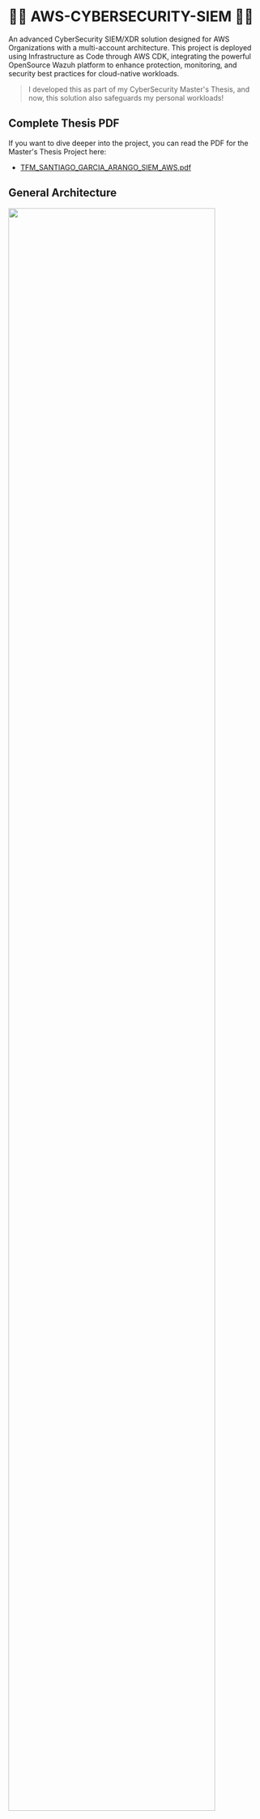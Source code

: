 # 🏴‍☠️ AWS-CYBERSECURITY-SIEM 🏴‍☠️

An advanced CyberSecurity SIEM/XDR solution designed for AWS Organizations with a multi-account architecture. This project is deployed using Infrastructure as Code through AWS CDK, integrating the powerful OpenSource Wazuh platform to enhance protection, monitoring, and security best practices for cloud-native workloads.

> I developed this as part of my CyberSecurity Master's Thesis, and now, this solution also safeguards my personal workloads!

## Complete Thesis PDF

If you want to dive deeper into the project, you can read the PDF for the Master's Thesis Project here:

- [TFM_SANTIAGO_GARCIA_ARANGO_SIEM_AWS.pdf](./TFM_SANTIAGO_GARCIA_ARANGO_SIEM_AWS.pdf)

## General Architecture

<img src="assets/imgs/AWS_General_Architecture.png" width=90%> <br>

## Abstract (Thesis project)

This master's project aims to implement a distributed SIEM system on Amazon Web Services (AWS) cloud architectures, using Wazuh as the primary tool for monitoring, protection, and security. Through the adoption of cloud security best practices, a multi-account organizational setup in AWS was designed to separate critical business areas, supported by a secure and adaptable network infrastructure. The project included deploying multiple workflows simulating business workloads and monitoring them through the SIEM, with customized configurations and advanced rules to detect and respond to cyberattacks. The solution was implemented following an "Infrastructure as Code" approach using AWS CDK, ensuring efficient and scalable management. Multiple scenarios were conducted to validate the system’s ability to identify vulnerabilities and generate proactive responses to threats, thus fulfilling the established objectives.

**Keywords**: AWS, SIEM, Wazuh, cloud security, AWS CDK, cybersecurity, Infrastructure as Code.

## Network Architecture

<img src="assets/imgs/AWS_VPC_Architecture.png" width=90%> <br>

## SIEM Architecture

<img src="assets/imgs/AWS_SIEM_Architecture.png" width=90%> <br>

## Demo Attack to show SIEM's Capabilities

The following images and steps will show a demo simulated attack (brute force) with Hydra, and how the SIEM is able to actively detect it and suggest remediation actions. <br>

First of all, the simulated attack scenario can be shown as follows:

<img src="assets/imgs/DEMO_00_Attack_Setup.png" width=90%> <br>

The required resources to be executed are the network configuration and the servers:

<img src="assets/imgs/DEMO_01_VPC_Resources.png" width=90%> <br>

<img src="assets/imgs/DEMO_02_EC2_Resources.png" width=90%> <br>

As soon as the SIEM is deployed via CDK, we should be able to see the SIEM's custom DNS in place, pointing to the Wazuh Dashboard service. See following images:

<img src="assets/imgs/DEMO_03_SIEM_Wazuh_Endpoint_Ready.png" width=90%> <br>

<img src="assets/imgs/DEMO_04_SIEM_Wazuh_Dashboard_Generic.png" width=90%> <br>

Wazuh is able to provide initial vulnerabilities across all the servers and agents:

<img src="assets/imgs/DEMO_05_SIEM_Wazuh_Vulnerabilities_Panel.png" width=90%> <br>

Now, the attack is started by the malicious hacker with Hydra brute-force approach:

<img src="assets/imgs/DEMO_06_BruteForceAttack.png" width=90%> <br>

Then, we can see how the SIEM is able to actively detect and suggest remediation actions for the attack:

<img src="assets/imgs/DEMO_07_SIEM_Wazuh_Detecting_Alerts.png" width=90%> <br>

<img src="assets/imgs/DEMO_08_SIEM_Wazuh_Rules_Login_Error_Shown.png" width=90%> <br>

## Author 🎹

### Santiago Garcia Arango

<table border="1">
    <tr>
        <td>
            <p align="center">Curious DevSecOps Engineer passionate about advanced cloud-based solutions and deployments in AWS. I am convinced that today's greatest challenges must be solved by people that love what they do.</p>
        </td>
        <td>
            <p align="center"><img src="assets/imgs/SantiagoGarciaArango_AWS.png" width=80%></p>
        </td>
    </tr>
</table>

## LICENSE

Copyright 2024 Santiago Garcia Arango.
